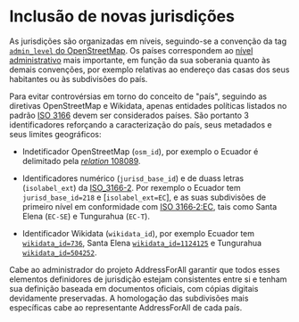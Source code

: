 # Inclusão de novas jurisdições

As jurisdições são organizadas em níveis, seguindo-se a convenção da tag [`admin_level` do OpenStreetMap](https://wiki.openstreetmap.org/wiki/Key:admin_level). Os países correspondem ao [nível administrativo](https://wiki.openstreetmap.org/wiki/Tag:boundary%3Dadministrative) mais importante, em função da sua soberania quanto às demais convenções, por exemplo relativas ao endereço das casas dos seus habitantes ou às subdivisões do país.

Para evitar controvérsias em torno do conceito de "país", seguindo as diretivas OpenStreetMap e Wikidata, apenas entidades políticas listados no padrão [ISO 3166](https://en.wikipedia.org/wiki/List_of_ISO_3166_country_codes) devem ser considerados países. São portanto 3 identificadores reforçando a caracterização do país, seus metadados e seus limites geográficos:

* Indetificador OpenStreetMap (`osm_id`), por exemplo o Ecuador é delimitado pela [*relation* 108089](https://www.openstreetmap.org/relation/108089).

* Identificadores numérico (`jurisd_base_id`) e de duass letras (`isolabel_ext`) da [ISO_3166-2](https://en.wikipedia.org/wiki/ISO_3166-2). Por rexemplo o Ecuador tem `jurisd_base_id=218` e [`isolabel_ext=EC`], e as suas subdivisões de primeiro nível em conformidade com [ISO&nbsp;3166&#8209;2:EC](https://en.wikipedia.org/wiki/ISO_3166-2:EC), tais como Santa Elena (`EC-SE`) e Tungurahua (`EC-T`).

* Identificador Wikidata (`wikidata_id`), por exemplo  Ecuador tem [`wikidata_id=736`](http://wikidata.org/entity/Q736), Santa Elena [`wikidata_id=1124125`](http://wikidata.org/entity/Q1124125) e Tungurahua [`wikidata_id=504252`](http://wikidata.org/entity/Q504252).

Cabe ao administrador do projeto AddressForAll garantir que todos esses elementos definidores de jurisdição estejam consistentes entre si e tenham sua definição baseada em documentos oficiais, com cópias digitais devidamente preservadas. A homologação das subdivisões mais específicas cabe ao representante AddressForAll de cada país.

